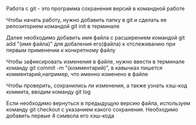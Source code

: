 Работа с git - это программа сохранения версий в командной работе

Чтобы начать работу, нужно добавить папку в git и сделать ее репозиторием командой git init в терминале

Далее необходимо добавить имя файла с расширением командой git add "(имя файла)" для добаления его(файла) к отслеживанию при первым применении к конкретному файлу

Чтобы зафиксировать изменения в файле, нужно ввести в терминале команду git commit -m "(комментарий)", в кавычках пишется комментарий,например, что именно изменено в файле

Чтобы проверить, сохранились ли изменения, а также узнать хэш-код коммита, вводим команду git log

Если необходимо вернуться в предыдущую версию файла, используем команду git checkout с указанием какого сохранения. Необходимо добавить первые 4 символа его хэш-кода
